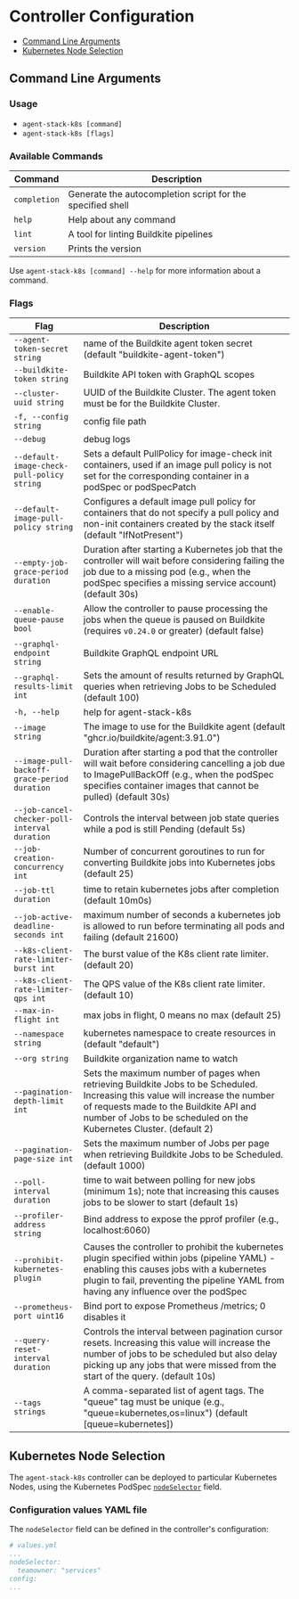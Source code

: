 # Controller Configuration

* [Command Line Arguments](#command-line-arguments)
* [Kubernetes Node Selection](#kubernetes-node-selection)

## Command Line Arguments

### Usage

- `agent-stack-k8s [command]`
- `agent-stack-k8s [flags]`

### Available Commands

| Command     | Description                                                       |
|-------------|-------------------------------------------------------------------|
| `completion`| Generate the autocompletion script for the specified shell        |
| `help`      | Help about any command                                            |
| `lint`      | A tool for linting Buildkite pipelines                            |
| `version`   | Prints the version                                                |

Use `agent-stack-k8s [command] --help` for more information about a command.

### Flags

| Flag                                           | Description                                                                                                                                                                                                                                                                                                                   |
|------------------------------------------------|-------------------------------------------------------------------------------------------------------------------------------------------------------------------------------------------------------------------------------------------------------------------------------------------------------------------------------|
| `--agent-token-secret string`                  | name of the Buildkite agent token secret (default "buildkite-agent-token")                                                                                                                                                                                                                                                    |
| `--buildkite-token string`                     | Buildkite API token with GraphQL scopes                                                                                                                                                                                                                                                                                       |
| `--cluster-uuid string`                        | UUID of the Buildkite Cluster. The agent token must be for the Buildkite Cluster.                                                                                                                                                                                                                                             |
| `-f, --config string`                          | config file path                                                                                                                                                                                                                                                                                                              |
| `--debug`                                      | debug logs                                                                                                                                                                                                                                                                                                                    |
| `--default-image-check-pull-policy string`     | Sets a default PullPolicy for image-check init containers, used if an image pull policy is not set for the corresponding container in a podSpec or podSpecPatch                                                                                                                                                               |
| `--default-image-pull-policy string`           | Configures a default image pull policy for containers that do not specify a pull policy and non-init containers created by the stack itself (default "IfNotPresent")                                                                                                                                                          |
| `--empty-job-grace-period duration`            | Duration after starting a Kubernetes job that the controller will wait before considering failing the job due to a missing pod (e.g., when the podSpec specifies a missing service account) (default 30s)                                                                                                                     |
| `--enable-queue-pause bool`                    | Allow the controller to pause processing the jobs when the queue is paused on Buildkite (requires `v0.24.0` or greater) (default false)                                                                                                                                                                                                                      |
| `--graphql-endpoint string`                    | Buildkite GraphQL endpoint URL                                                                                                                                                                                                                                                                                                |
| `--graphql-results-limit int`                  | Sets the amount of results returned by GraphQL queries when retrieving Jobs to be Scheduled (default 100)                                                                                                                                                                                                                     |
| `-h, --help`                                   | help for agent-stack-k8s                                                                                                                                                                                                                                                                                                      |
| `--image string`                               | The image to use for the Buildkite agent (default "ghcr.io/buildkite/agent:3.91.0")                                                                                                                                                                                                                                           |
| `--image-pull-backoff-grace-period duration`   | Duration after starting a pod that the controller will wait before considering cancelling a job due to ImagePullBackOff (e.g., when the podSpec specifies container images that cannot be pulled) (default 30s)                                                                                                               |
| `--job-cancel-checker-poll-interval duration`  | Controls the interval between job state queries while a pod is still Pending (default 5s)                                                                                                                                                                                                                                     |
| `--job-creation-concurrency int`               | Number of concurrent goroutines to run for converting Buildkite jobs into Kubernetes jobs (default 25)                                                                                                                                                                                                                        |
| `--job-ttl duration`                           | time to retain kubernetes jobs after completion (default 10m0s)                                                                                                                                                                                                                                                               |
| `--job-active-deadline-seconds int`            | maximum number of seconds a kubernetes job is allowed to run before terminating all pods and failing (default 21600)                                                                                                                                                                                                          |
| `--k8s-client-rate-limiter-burst int`          | The burst value of the K8s client rate limiter. (default 20)                                                                                                                                                                                                                                                                  |
| `--k8s-client-rate-limiter-qps int`            | The QPS value of the K8s client rate limiter. (default 10)                                                                                                                                                                                                                                                                    |
| `--max-in-flight int`                          | max jobs in flight, 0 means no max (default 25)                                                                                                                                                                                                                                                                               |
| `--namespace string`                           | kubernetes namespace to create resources in (default "default")                                                                                                                                                                                                                                                               |
| `--org string`                                 | Buildkite organization name to watch                                                                                                                                                                                                                                                                                          |
| `--pagination-depth-limit int`                 | Sets the maximum number of pages when retrieving Buildkite Jobs to be Scheduled. Increasing this value will increase the number of requests made to the Buildkite API and number of Jobs to be scheduled on the Kubernetes Cluster. (default 2)                                                                               |
| `--pagination-page-size int`                   | Sets the maximum number of Jobs per page when retrieving Buildkite Jobs to be Scheduled. (default 1000)                                                                                                                                                                                                                       |
| `--poll-interval duration`                     | time to wait between polling for new jobs (minimum 1s); note that increasing this causes jobs to be slower to start (default 1s)                                                                                                                                                                                              |
| `--profiler-address string`                    | Bind address to expose the pprof profiler (e.g., localhost:6060)                                                                                                                                                                                                                                                              |
| `--prohibit-kubernetes-plugin`                 | Causes the controller to prohibit the kubernetes plugin specified within jobs (pipeline YAML) - enabling this causes jobs with a kubernetes plugin to fail, preventing the pipeline YAML from having any influence over the podSpec                                                                                           |
| `--prometheus-port uint16`                     | Bind port to expose Prometheus /metrics; 0 disables it                                                                                                                                                                                                                                                                        |
| `--query-reset-interval duration`              | Controls the interval between pagination cursor resets. Increasing this value will increase the number of jobs to be scheduled but also delay picking up any jobs that were missed from the start of the query. (default 10s)                                                                                                 |
| `--tags strings`                               | A comma-separated list of agent tags. The "queue" tag must be unique (e.g., "queue=kubernetes,os=linux") (default [queue=kubernetes])                                                                                                                                                                                         |

## Kubernetes Node Selection

The `agent-stack-k8s` controller can be deployed to particular Kubernetes Nodes, using the Kubernetes PodSpec [`nodeSelector`](https://kubernetes.io/docs/tasks/configure-pod-container/assign-pods-nodes/#create-a-pod-that-gets-scheduled-to-your-chosen-node) field.

### Configuration values YAML file

The `nodeSelector` field can be defined in the controller's configuration:

```yaml
# values.yml
...
nodeSelector:
  teamowner: "services"
config:
...
```
